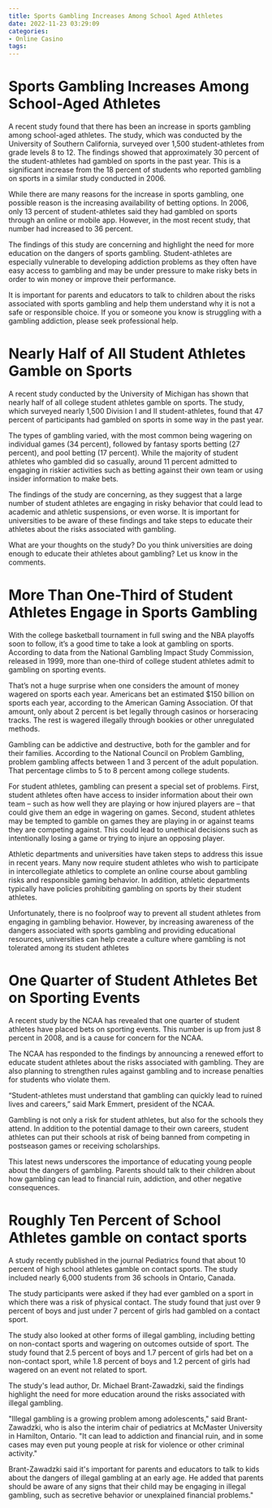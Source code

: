 ```yaml
---
title: Sports Gambling Increases Among School Aged Athletes
date: 2022-11-23 03:29:09
categories:
- Online Casino
tags:
---
```



#  Sports Gambling Increases Among School-Aged Athletes

A recent study found that there has been an increase in sports gambling among school-aged athletes. The study, which was conducted by the University of Southern California, surveyed over 1,500 student-athletes from grade levels 8 to 12. The findings showed that approximately 30 percent of the student-athletes had gambled on sports in the past year. This is a significant increase from the 18 percent of students who reported gambling on sports in a similar study conducted in 2006.

 While there are many reasons for the increase in sports gambling, one possible reason is the increasing availability of betting options. In 2006, only 13 percent of student-athletes said they had gambled on sports through an online or mobile app. However, in the most recent study, that number had increased to 36 percent.

The findings of this study are concerning and highlight the need for more education on the dangers of sports gambling. Student-athletes are especially vulnerable to developing addiction problems as they often have easy access to gambling and may be under pressure to make risky bets in order to win money or improve their performance.

It is important for parents and educators to talk to children about the risks associated with sports gambling and help them understand why it is not a safe or responsible choice. If you or someone you know is struggling with a gambling addiction, please seek professional help.

#  Nearly Half of All Student Athletes Gamble on Sports

A recent study conducted by the University of Michigan has shown that nearly half of all college student athletes gamble on sports. The study, which surveyed nearly 1,500 Division I and II student-athletes, found that 47 percent of participants had gambled on sports in some way in the past year.

The types of gambling varied, with the most common being wagering on individual games (34 percent), followed by fantasy sports betting (27 percent), and pool betting (17 percent). While the majority of student athletes who gambled did so casually, around 11 percent admitted to engaging in riskier activities such as betting against their own team or using insider information to make bets.

The findings of the study are concerning, as they suggest that a large number of student athletes are engaging in risky behavior that could lead to academic and athletic suspensions, or even worse. It is important for universities to be aware of these findings and take steps to educate their athletes about the risks associated with gambling.

What are your thoughts on the study? Do you think universities are doing enough to educate their athletes about gambling? Let us know in the comments.

#  More Than One-Third of Student Athletes Engage in Sports Gambling

With the college basketball tournament in full swing and the NBA playoffs soon to follow, it’s a good time to take a look at gambling on sports. According to data from the National Gambling Impact Study Commission, released in 1999, more than one-third of college student athletes admit to gambling on sporting events.

That’s not a huge surprise when one considers the amount of money wagered on sports each year. Americans bet an estimated $150 billion on sports each year, according to the American Gaming Association. Of that amount, only about 2 percent is bet legally through casinos or horseracing tracks. The rest is wagered illegally through bookies or other unregulated methods.

Gambling can be addictive and destructive, both for the gambler and for their families. According to the National Council on Problem Gambling, problem gambling affects between 1 and 3 percent of the adult population. That percentage climbs to 5 to 8 percent among college students.

For student athletes, gambling can present a special set of problems. First, student athletes often have access to insider information about their own team – such as how well they are playing or how injured players are – that could give them an edge in wagering on games. Second, student athletes may be tempted to gamble on games they are playing in or against teams they are competing against. This could lead to unethical decisions such as intentionally losing a game or trying to injure an opposing player.

Athletic departments and universities have taken steps to address this issue in recent years. Many now require student athletes who wish to participate in intercollegiate athletics to complete an online course about gambling risks and responsible gaming behavior. In addition, athletic departments typically have policies prohibiting gambling on sports by their student athletes.

Unfortunately, there is no foolproof way to prevent all student athletes from engaging in gambling behavior. However, by increasing awareness of the dangers associated with sports gambling and providing educational resources, universities can help create a culture where gambling is not tolerated among its student athletes

#  One Quarter of Student Athletes Bet on Sporting Events

A recent study by the NCAA has revealed that one quarter of student athletes have placed bets on sporting events. This number is up from just 8 percent in 2008, and is a cause for concern for the NCAA.

The NCAA has responded to the findings by announcing a renewed effort to educate student athletes about the risks associated with gambling. They are also planning to strengthen rules against gambling and to increase penalties for students who violate them.

“Student-athletes must understand that gambling can quickly lead to ruined lives and careers,” said Mark Emmert, president of the NCAA.

Gambling is not only a risk for student athletes, but also for the schools they attend. In addition to the potential damage to their own careers, student athletes can put their schools at risk of being banned from competing in postseason games or receiving scholarships.

This latest news underscores the importance of educating young people about the dangers of gambling. Parents should talk to their children about how gambling can lead to financial ruin, addiction, and other negative consequences.

#  Roughly Ten Percent of School Athletes gamble on contact sports

A study recently published in the journal Pediatrics found that about 10 percent of high school athletes gamble on contact sports. The study included nearly 6,000 students from 36 schools in Ontario, Canada.

The study participants were asked if they had ever gambled on a sport in which there was a risk of physical contact. The study found that just over 9 percent of boys and just under 7 percent of girls had gambled on a contact sport.

The study also looked at other forms of illegal gambling, including betting on non-contact sports and wagering on outcomes outside of sport. The study found that 2.5 percent of boys and 1.7 percent of girls had bet on a non-contact sport, while 1.8 percent of boys and 1.2 percent of girls had wagered on an event not related to sport.

The study's lead author, Dr. Michael Brant-Zawadzki, said the findings highlight the need for more education around the risks associated with illegal gambling.

"Illegal gambling is a growing problem among adolescents," said Brant-Zawadzki, who is also the interim chair of pediatrics at McMaster University in Hamilton, Ontario. "It can lead to addiction and financial ruin, and in some cases may even put young people at risk for violence or other criminal activity."

Brant-Zawadzki said it's important for parents and educators to talk to kids about the dangers of illegal gambling at an early age. He added that parents should be aware of any signs that their child may be engaging in illegal gambling, such as secretive behavior or unexplained financial problems."